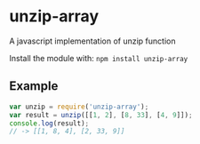 # unzip-array
A javascript implementation of unzip function

Install the module with: `npm install unzip-array`

## Example

```js
var unzip = require('unzip-array');
var result = unzip([[1, 2], [8, 33], [4, 9]]);
console.log(result); 
// -> [[1, 8, 4], [2, 33, 9]]
```
